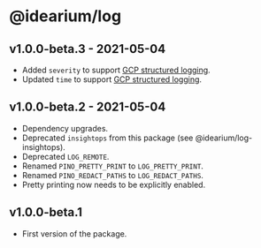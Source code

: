 # @idearium/log

## v1.0.0-beta.3 - 2021-05-04

-   Added `severity` to support [GCP structured logging](https://cloud.google.com/logging/docs/structured-logging).
-   Updated `time` to support [GCP structured logging](https://cloud.google.com/logging/docs/structured-logging).

## v1.0.0-beta.2 - 2021-05-04

-   Dependency upgrades.
-   Deprecated `insightops` from this package (see @idearium/log-insightops).
-   Deprecated `LOG_REMOTE`.
-   Renamed `PINO_PRETTY_PRINT` to `LOG_PRETTY_PRINT`.
-   Renamed `PINO_REDACT_PATHS` to `LOG_REDACT_PATHS`.
-   Pretty printing now needs to be explicitly enabled.

## v1.0.0-beta.1

-   First version of the package.
